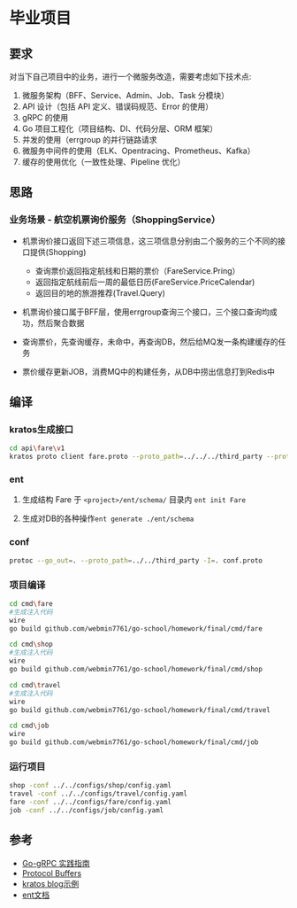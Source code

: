 # 毕业项目

## 要求

对当下自己项目中的业务，进行一个微服务改造，需要考虑如下技术点:

1. 微服务架构（BFF、Service、Admin、Job、Task 分模块）
2. API 设计（包括 API 定义、错误码规范、Error 的使用）
3. gRPC 的使用
4. Go 项目工程化（项目结构、DI、代码分层、ORM 框架）
5. 并发的使用（errgroup 的并行链路请求
6. 微服务中间件的使用（ELK、Opentracing、Prometheus、Kafka）
7. 缓存的使用优化（一致性处理、Pipeline 优化）

## 思路

### 业务场景 - 航空机票询价服务（ShoppingService）

- 机票询价接口返回下述三项信息，这三项信息分别由二个服务的三个不同的接口提供(Shopping)

    - 查询票价返回指定航线和日期的票价（FareService.Pring）
    - 返回指定航线前后一周的最低日历(FareService.PriceCalendar)
    - 返回目的地的旅游推荐(Travel.Query)

- 机票询价接口属于BFF层，使用errgroup查询三个接口，三个接口查询均成功，然后聚合数据
- 查询票价，先查询缓存，未命中，再查询DB，然后给MQ发一条构建缓存的任务
- 票价缓存更新JOB，消费MQ中的构建任务，从DB中捞出信息打到Redis中

## 编译

### kratos生成接口

```sh
cd api\fare\v1
kratos proto client fare.proto --proto_path=../../../third_party --proto_path=../.. -I=.
```

### ent

1. 生成结构 Fare 于 `<project>/ent/schema/` 目录内 `ent init Fare`

2. 生成对DB的各种操作`ent generate ./ent/schema`

### conf

```sh
protoc --go_out=. --proto_path=../../third_party -I=. conf.proto
```

### 项目编译

```sh
cd cmd\fare
#生成注入代码
wire
go build github.com/webmin7761/go-school/homework/final/cmd/fare

cd cmd\shop
#生成注入代码
wire
go build github.com/webmin7761/go-school/homework/final/cmd/shop

cd cmd\travel
#生成注入代码
wire
go build github.com/webmin7761/go-school/homework/final/cmd/travel

cd cmd\job
wire
go build github.com/webmin7761/go-school/homework/final/cmd/job
```

### 运行项目

```sh
shop -conf ../../configs/shop/config.yaml 
travel -conf ../../configs/travel/config.yaml
fare -conf ../../configs/fare/config.yaml
job -conf ../../configs/job/config.yaml
```

## 参考

- [Go-gRPC 实践指南](https://www.bookstack.cn/read/go-grpc/summary.md)
- [Protocol Buffers](https://github.com/protocolbuffers/protobuf/releases)
- [kratos blog示例](https://github.com/go-kratos/kratos/blob/main/examples/blog)
- [ent文档](https://entgo.io/zh/docs/getting-started)